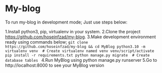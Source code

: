 # My-blog
To run my-blog in development mode; Just use steps below:

1.Install python3, pip, virtualenv in your system.
2.Clone the project https://github.com/hoseinfzad/my-blog.
3.Make development environment ready using commands below;
      `git clone https://github.com/hoseinfzad/my-blog && cd MyBlog
      python3.10 -m virtualenv venv  # Create virtualenv named venv
      venv/script/activate
      pip install -r requirements.txt
      python manage.py migrate  # Create database tables
      `
4.Run MyBlog using python manage.py runserver
5.Go to http://localhost:8000 to see your MyBlog version
